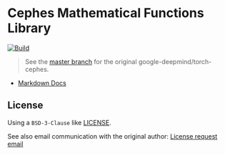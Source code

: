 # Cephes Mathematical Functions Library

[![Build](https://github.com/Cactus-proj/cephes/actions/workflows/build.yml/badge.svg)](https://github.com/Cactus-proj/cephes/actions/workflows/build.yml)

> See the [master branch](https://github.com/Cactus-proj/cephes/tree/master)
> for the original google-deepmind/torch-cephes.

- [Markdown Docs](doc/markdown/index.md)

## License

Using a `BSD-3-Clause` like [LICENSE](LICENSE.txt).

See also email communication with the original author: [License request email](License-request-email.txt)

